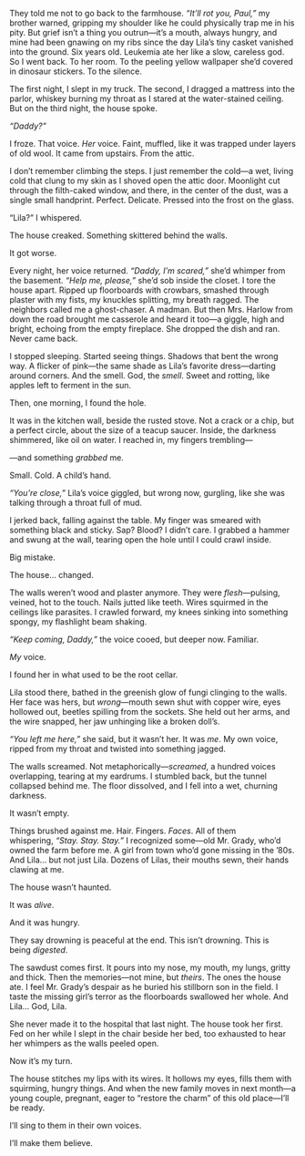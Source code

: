 They told me not to go back to the farmhouse. *“It’ll rot you, Paul,”* my brother warned, gripping my shoulder like he could physically trap me in his pity. But grief isn’t a thing you outrun—it’s a mouth, always hungry, and mine had been gnawing on my ribs since the day Lila’s tiny casket vanished into the ground. Six years old. Leukemia ate her like a slow, careless god. So I went back. To her room. To the peeling yellow wallpaper she’d covered in dinosaur stickers. To the silence.

The first night, I slept in my truck. The second, I dragged a mattress into the parlor, whiskey burning my throat as I stared at the water-stained ceiling. But on the third night, the house spoke.

*“Daddy?”*

I froze. That voice. *Her* voice. Faint, muffled, like it was trapped under layers of old wool. It came from upstairs. From the attic.

I don’t remember climbing the steps. I just remember the cold—a wet, living cold that clung to my skin as I shoved open the attic door. Moonlight cut through the filth-caked window, and there, in the center of the dust, was a single small handprint. Perfect. Delicate. Pressed into the frost on the glass.

“Lila?” I whispered.

The house creaked. Something skittered behind the walls.

It got worse.

Every night, her voice returned. *“Daddy, I’m scared,”* she’d whimper from the basement. *“Help me, please,”* she’d sob inside the closet. I tore the house apart. Ripped up floorboards with crowbars, smashed through plaster with my fists, my knuckles splitting, my breath ragged. The neighbors called me a ghost-chaser. A madman. But then Mrs. Harlow from down the road brought me casserole and heard it too—a giggle, high and bright, echoing from the empty fireplace. She dropped the dish and ran. Never came back.

I stopped sleeping. Started seeing things. Shadows that bent the wrong way. A flicker of pink—the same shade as Lila’s favorite dress—darting around corners. And the smell. God, the *smell*. Sweet and rotting, like apples left to ferment in the sun.

Then, one morning, I found the hole.

It was in the kitchen wall, beside the rusted stove. Not a crack or a chip, but a perfect circle, about the size of a teacup saucer. Inside, the darkness shimmered, like oil on water. I reached in, my fingers trembling—

—and something *grabbed* me.

Small. Cold. A child’s hand.

*“You’re close,”* Lila’s voice giggled, but wrong now, gurgling, like she was talking through a throat full of mud.

I jerked back, falling against the table. My finger was smeared with something black and sticky. Sap? Blood? I didn’t care. I grabbed a hammer and swung at the wall, tearing open the hole until I could crawl inside.

Big mistake.

The house… changed.

The walls weren’t wood and plaster anymore. They were *flesh*—pulsing, veined, hot to the touch. Nails jutted like teeth. Wires squirmed in the ceilings like parasites. I crawled forward, my knees sinking into something spongy, my flashlight beam shaking.

*“Keep coming, Daddy,”* the voice cooed, but deeper now. Familiar.

*My* voice.

I found her in what used to be the root cellar.

Lila stood there, bathed in the greenish glow of fungi clinging to the walls. Her face was hers, but *wrong*—mouth sewn shut with copper wire, eyes hollowed out, beetles spilling from the sockets. She held out her arms, and the wire snapped, her jaw unhinging like a broken doll’s.

*“You left me here,”* she said, but it wasn’t her. It was *me*. My own voice, ripped from my throat and twisted into something jagged.

The walls screamed. Not metaphorically—*screamed*, a hundred voices overlapping, tearing at my eardrums. I stumbled back, but the tunnel collapsed behind me. The floor dissolved, and I fell into a wet, churning darkness.

It wasn’t empty.

Things brushed against me. Hair. Fingers. *Faces*. All of them whispering, *“Stay. Stay. Stay.”* I recognized some—old Mr. Grady, who’d owned the farm before me. A girl from town who’d gone missing in the ’80s. And Lila… but not just Lila. Dozens of Lilas, their mouths sewn, their hands clawing at me.

The house wasn’t haunted.

It was *alive*.

And it was hungry.

They say drowning is peaceful at the end. This isn’t drowning. This is being *digested*.

The sawdust comes first. It pours into my nose, my mouth, my lungs, gritty and thick. Then the memories—not mine, but *theirs*. The ones the house ate. I feel Mr. Grady’s despair as he buried his stillborn son in the field. I taste the missing girl’s terror as the floorboards swallowed her whole. And Lila… God, Lila.

She never made it to the hospital that last night. The house took her first. Fed on her while I slept in the chair beside her bed, too exhausted to hear her whimpers as the walls peeled open.

Now it’s my turn.

The house stitches my lips with its wires. It hollows my eyes, fills them with squirming, hungry things. And when the new family moves in next month—a young couple, pregnant, eager to “restore the charm” of this old place—I’ll be ready.

I’ll sing to them in their own voices.

I’ll make them believe.